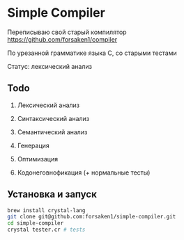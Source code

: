 # Simple Compiler

Переписываю свой старый компилятор https://github.com/forsaken1/compiler

По урезанной грамматике языка С, со старыми тестами

Статус: лексический анализ



## Todo

1. Лексический анализ

2. Синтаксический анализ

3. Семантический анализ

4. Генерация

5. Оптимизация

6. Кодонеговнофикация (+ нормальные тесты)



## Установка и запуск

```bash
brew install crystal-lang
git clone git@github.com:forsaken1/simple-compiler.git
cd simple-compiler
crystal tester.cr # tests
```